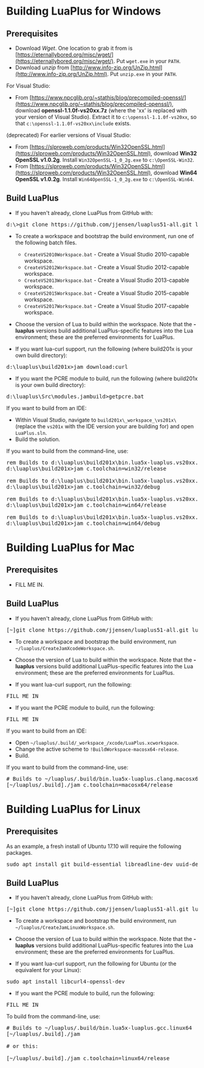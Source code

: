 # Building LuaPlus for Windows

## Prerequisites

* Download _Wget_. One location to grab it from is [https://eternallybored.org/misc/wget/](https://eternallybored.org/misc/wget/). Put `wget.exe` in your `PATH`.
* Download _unzip_ from [http://www.info-zip.org/UnZip.html](http://www.info-zip.org/UnZip.html). Put `unzip.exe` in your `PATH`.

For Visual Studio:

* From [https://www.npcglib.org/~stathis/blog/precompiled-openssl/](https://www.npcglib.org/~stathis/blog/precompiled-openssl/), download **openssl-1.1.0f-vs20xx.7z** (where the 'xx' is replaced with your version of Visual Studio). Extract it to `c:\openssl-1.1.0f-vs20xx`, so that `c:\openssl-1.1.0f-vs20xx\include` exists.

(deprecated) For earlier versions of Visual Studio:

* From [https://slproweb.com/products/Win32OpenSSL.html](https://slproweb.com/products/Win32OpenSSL.html), download **Win32 OpenSSL v1.0.2g**. Install `Win32OpenSSL-1_0_2g.exe` to `c:\OpenSSL-Win32`.
* From [https://slproweb.com/products/Win32OpenSSL.html](https://slproweb.com/products/Win32OpenSSL.html), download **Win64 OpenSSL v1.0.2g**. Install `Win64OpenSSL-1_0_2g.exe` to `c:\OpenSSL-Win64`.

## Build LuaPlus

* If you haven't already, clone LuaPlus from GitHub with:

<pre>
d:\>git clone https://github.com/jjensen/luaplus51-all.git luaplus
</pre>

* To create a workspace and bootstrap the build environment, run one of the following batch files.
	* `CreateVS2010Workspace.bat` - Create a Visual Studio 2010-capable workspace.
	* `CreateVS2012Workspace.bat` - Create a Visual Studio 2012-capable workspace.
	* `CreateVS2013Workspace.bat` - Create a Visual Studio 2013-capable workspace.
	* `CreateVS2015Workspace.bat` - Create a Visual Studio 2015-capable workspace.
	* `CreateVS2017Workspace.bat` - Create a Visual Studio 2017-capable workspace.

* Choose the version of Lua to build within the workspace.  Note that the **-luaplus** versions build additional LuaPlus-specific features into the Lua environment; these are the preferred environments for LuaPlus.

* If you want lua-curl support, run the following (where build201x is your own build directory):

<pre>
d:\luaplus\build201x>jam download:curl
</pre>

* If you want the PCRE module to build, run the following (where build201x is your own build directory):

<pre>
d:\luaplus\Src\modules.jambuild>getpcre.bat
</pre>

If you want to build from an IDE:

* Within Visual Studio, navigate to `build201x\_workspace_\vs201x\` (replace the `vs201x` with the IDE version your are building for) and open `LuaPlus.sln`.
* Build the solution.

If you want to build from the command-line, use:

<pre>
rem Builds to d:\luaplus\build201x\bin.lua5x-luaplus.vs20xx.win32
d:\luaplus\build201x>jam c.toolchain=win32/release

rem Builds to d:\luaplus\build201x\bin.lua5x-luaplus.vs20xx.win32
d:\luaplus\build201x>jam c.toolchain=win32/debug

rem Builds to d:\luaplus\build201x\bin.lua5x-luaplus.vs20xx.win64
d:\luaplus\build201x>jam c.toolchain=win64/release

rem Builds to d:\luaplus\build201x\bin.lua5x-luaplus.vs20xx.win64
d:\luaplus\build201x>jam c.toolchain=win64/debug
</pre>




# Building LuaPlus for Mac

## Prerequisites

* FILL ME IN.

## Build LuaPlus

* If you haven't already, clone LuaPlus from GitHub with:

<pre>
[~]git clone https://github.com/jjensen/luaplus51-all.git luaplus
</pre>

* To create a workspace and bootstrap the build environment, run `~/luaplus/CreateJamXcodeWorkspace.sh`.

* Choose the version of Lua to build within the workspace.  Note that the **-luaplus** versions build additional LuaPlus-specific features into the Lua environment; these are the preferred environments for LuaPlus.

* If you want lua-curl support, run the following:

<pre>
FILL ME IN
</pre>

* If you want the PCRE module to build, run the following:

<pre>
FILL ME IN
</pre>

If you want to build from an IDE:

* Open `~/luaplus/.build/_workspace_/xcode/LuaPlus.xcworkspace`.
* Change the active scheme to `!BuildWorkspace-macosx64-release`.
* Build.

If you want to build from the command-line, use:

<pre>
# Builds to ~/luaplus/.build/bin.lua5x-luaplus.clang.macosx64
[~/luaplus/.build]./jam c.toolchain=macosx64/release
</pre>





# Building LuaPlus for Linux

## Prerequisites

As an example, a fresh install of Ubuntu 17.10 will require the following packages.

<pre>
sudo apt install git build-essential libreadline-dev uuid-dev libssl-dev libcurl4-openssl-dev
</pre>

## Build LuaPlus

* If you haven't already, clone LuaPlus from GitHub with:

<pre>
[~]git clone https://github.com/jjensen/luaplus51-all.git luaplus
</pre>

* To create a workspace and bootstrap the build environment, run `~/luaplus/CreateJamLinuxWorkspace.sh`.

* Choose the version of Lua to build within the workspace.  Note that the **-luaplus** versions build additional LuaPlus-specific features into the Lua environment; these are the preferred environments for LuaPlus.

* If you want lua-curl support, run the following for Ubuntu (or the equivalent for your Linux):

<pre>
sudo apt install libcurl4-openssl-dev
</pre>

* If you want the PCRE module to build, run the following:

<pre>
FILL ME IN
</pre>

To build from the command-line, use:

<pre>
# Builds to ~/luaplus/.build/bin.lua5x-luaplus.gcc.linux64
[~/luaplus/.build]./jam

# or this:

[~/luaplus/.build]./jam c.toolchain=linux64/release
</pre>

